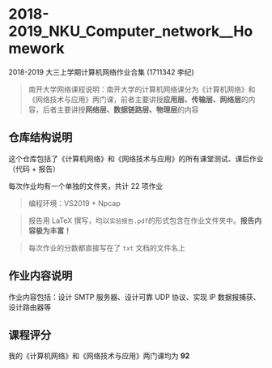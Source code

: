 # 2018-2019_NKU_Computer_network__Homework
2018-2019 大三上学期计算机网络作业合集 (1711342 李纪)

> 南开大学网络课程说明：南开大学的计算机网络课分为《计算机网络》和《网络技术与应用》两门课，前者主要讲授**应用层、传输层、网络层**的内容，后者主要讲授**网络层、数据链路层、物理层**的内容

## 仓库结构说明
这个仓库包括了《计算机网络》和《网络技术与应用》的所有课堂测试、课后作业（代码 + 报告）

每次作业均有一个单独的文件夹，共计 22 项作业

> 编程环境：VS2019 + Npcap

> 报告用 LaTeX 撰写，均以`实验报告.pdf`的形式包含在作业文件夹中。**报告内容极为丰富！**

> 每次作业的分数都直接写在了 `txt` 文档的文件名上

## 作业内容说明

作业内容包括：设计 SMTP 服务器、设计可靠 UDP 协议、实现 IP 数据报捕获、设计路由器等

## 课程评分

我的《计算机网络》和《网络技术与应用》两门课均为 **92**
